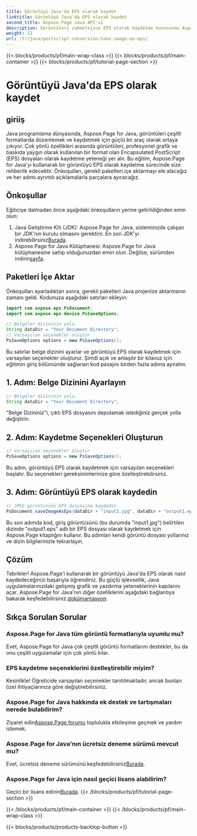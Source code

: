 ```yaml
---
title: Görüntüyü Java'da EPS olarak kaydet
linktitle: Görüntüyü Java'da EPS olarak kaydet
second_title: Aspose.Page Java API'si
description: Görüntüleri zahmetsizce EPS olarak kaydetme konusunda Aspose.Page for Java'nın gücünü keşfedin. Bu çok yönlü Java kitaplığıyla grafik ve yazdırma yeteneklerinizi geliştirin.
weight: 12
url: /tr/java/postscript-conversion/save-image-as-eps/
---
```


{{< blocks/products/pf/main-wrap-class >}}
{{< blocks/products/pf/main-container >}}
{{< blocks/products/pf/tutorial-page-section >}}

# Görüntüyü Java'da EPS olarak kaydet

## giriiş
Java programlama dünyasında, Aspose.Page for Java, görüntüleri çeşitli formatlarda düzenlemek ve kaydetmek için güçlü bir araç olarak ortaya çıkıyor. Çok yönlü özellikleri arasında görüntüleri, profesyonel grafik ve baskıda yaygın olarak kullanılan bir format olan Encapsulated PostScript (EPS) dosyaları olarak kaydetme yeteneği yer alır.
Bu eğitim, Aspose.Page for Java'yı kullanarak bir görüntüyü EPS olarak kaydetme sürecinde size rehberlik edecektir. Önkoşulları, gerekli paketleri içe aktarmayı ele alacağız ve her adımı ayrıntılı açıklamalarla parçalara ayıracağız.
## Önkoşullar
Eğiticiye dalmadan önce aşağıdaki önkoşulların yerine getirildiğinden emin olun:
1.  Java Geliştirme Kiti (JDK): Aspose.Page for Java, sisteminizde çalışan bir JDK'nın kurulu olmasını gerektirir. En son JDK'yı indirebilirsiniz[Burada](https://www.oracle.com/java/technologies/javase-downloads.html).
2.  Aspose.Page for Java Kütüphanesi: Aspose.Page for Java kütüphanesine sahip olduğunuzdan emin olun. Değilse, sürümden indirin[sayfa](https://releases.aspose.com/page/java/).
## Paketleri İçe Aktar
Önkoşulları ayarladıktan sonra, gerekli paketleri Java projenize aktarmanın zamanı geldi. Kodunuza aşağıdaki satırları ekleyin:
```java
import com.aspose.eps.PsDocument;
import com.aspose.eps.device.PsSaveOptions;

// Belgeler dizininin yolu.
String dataDir = "Your Document Directory";
// Varsayılan seçenekler oluştur
PsSaveOptions options = new PsSaveOptions();
```
Bu satırlar belge dizinini ayarlar ve görüntüyü EPS olarak kaydetmek için varsayılan seçenekler oluşturur.
Şimdi açık ve anlaşılır bir kılavuz için eğitimin giriş bölümünde sağlanan kod pasajını birden fazla adıma ayıralım.
## 1. Adım: Belge Dizinini Ayarlayın
```java
// Belgeler dizininin yolu.
String dataDir = "Your Document Directory";
```
"Belge Dizininiz"i, çıktı EPS dosyasını depolamak istediğiniz gerçek yolla değiştirin.
## 2. Adım: Kaydetme Seçenekleri Oluşturun
```java
// Varsayılan seçenekler oluştur
PsSaveOptions options = new PsSaveOptions();
```
Bu adım, görüntüyü EPS olarak kaydetmek için varsayılan seçenekleri başlatır. Bu seçenekleri gereksinimlerinize göre özelleştirebilirsiniz.
## 3. Adım: Görüntüyü EPS olarak kaydedin
```java
// JPEG görüntüsünü EPS dosyasına kaydedin
PsDocument.saveImageAsEps(dataDir + "input1.jpg", dataDir + "output1.eps", options);
```
Bu son adımda kod, giriş görüntüsünü (bu durumda "input1.jpg") belirtilen dizinde "output1.eps" adlı bir EPS dosyası olarak kaydetmek için Aspose.Page kitaplığını kullanır.
Bu adımları kendi görüntü dosyası yollarınız ve dizin bilgilerinizle tekrarlayın.
## Çözüm
Tebrikler! Aspose.Page'i kullanarak bir görüntüyü Java'da EPS olarak nasıl kaydedeceğinizi başarıyla öğrendiniz. Bu güçlü işlevsellik, Java uygulamalarınızdaki gelişmiş grafik ve yazdırma yeteneklerinin kapılarını açar.
 Aspose.Page for Java'nın diğer özelliklerini aşağıdaki bağlantıya bakarak keşfedebilirsiniz.[dokümantasyon](https://reference.aspose.com/page/java/).
## Sıkça Sorulan Sorular
### Aspose.Page for Java tüm görüntü formatlarıyla uyumlu mu?
Evet, Aspose.Page for Java çok çeşitli görüntü formatlarını destekler, bu da onu çeşitli uygulamalar için çok yönlü kılar.
### EPS kaydetme seçeneklerini özelleştirebilir miyim?
Kesinlikle! Öğreticide varsayılan seçenekler tanıtılmaktadır, ancak bunları özel ihtiyaçlarınıza göre değiştirebilirsiniz.
### Aspose.Page for Java hakkında ek destek ve tartışmaları nerede bulabilirim?
 Ziyaret edin[Aspose.Page forumu](https://forum.aspose.com/c/page/39) toplulukla etkileşime geçmek ve yardım istemek.
### Aspose.Page for Java'nın ücretsiz deneme sürümü mevcut mu?
 Evet, ücretsiz deneme sürümünü keşfedebilirsiniz[Burada](https://releases.aspose.com/).
### Aspose.Page for Java için nasıl geçici lisans alabilirim?
 Geçici bir lisans edinin[Burada](https://purchase.aspose.com/temporary-license/).
{{< /blocks/products/pf/tutorial-page-section >}}

{{< /blocks/products/pf/main-container >}}
{{< /blocks/products/pf/main-wrap-class >}}

{{< blocks/products/products-backtop-button >}}

